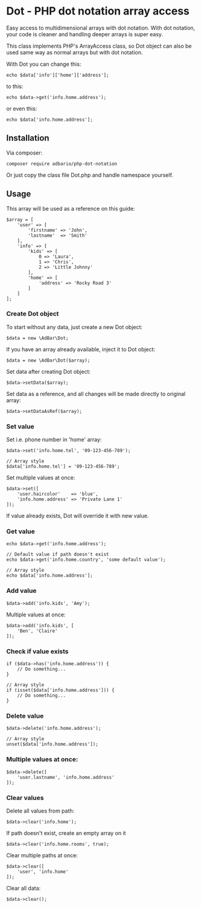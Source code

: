 # Dot - PHP dot notation array access
Easy access to multidimensional arrays with dot notation.
With dot notation, your code is cleaner and handling deeper arrays is super easy.

This class implements PHP's ArrayAccess class, so Dot object can also be used same way as normal arrays but with dot notation.

With Dot you can change this:

    echo $data['info']['home']['address'];

to this:

    echo $data->get('info.home.address');

or even this:

    echo $data['info.home.address'];

## Installation

Via composer:

    composer require adbario/php-dot-notation

Or just copy the class file Dot.php and handle namespace yourself.

## Usage

This array will be used as a reference on this guide:

    $array = [
        'user' => [
            'firstname' => 'John',
            'lastname'  => 'Smith'
        ],
        'info' => [
            'kids' => [
                0 => 'Laura',
                1 => 'Chris',
                2 => 'Little Johnny'
            ],
            'home' => [
                'address' => 'Rocky Road 3'
            ]
        ]
    ];

### Create Dot object

To start without any data, just create a new Dot object:

    $data = new \AdBar\Dot;

If you have an array already available, inject it to Dot object:

    $data = new \AdBar\Dot($array);
    
Set data after creating Dot object:

    $data->setData($array);
    
Set data as a reference, and all changes will be made directly to original array:

    $data->setDataAsRef($array);

### Set value

Set i.e. phone number in 'home' array:
    
    $data->set('info.home.tel', '09-123-456-789');
    
    // Array style
    $data['info.home.tel'] = '09-123-456-789';

Set multiple values at once:

    $data->set([
        'user.haircolor'    => 'blue',
        'info.home.address' => 'Private Lane 1'
    ]);

If value already exists, Dot will override it with new value.

### Get value

    echo $data->get('info.home.address');
    
    // Default value if path doesn't exist
    echo $data->get('info.home.country', 'some default value');
    
    // Array style
    echo $data['info.home.address'];

### Add value

    $data->add('info.kids', 'Amy');

Multiple values at once:

    $data->add('info.kids', [
        'Ben', 'Claire'
    ]);

### Check if value exists

    if ($data->has('info.home.address')) {
        // Do something...
    }
    
    // Array style
    if (isset($data['info.home.address'])) {
        // Do something...
    }

### Delete value

    $data->delete('info.home.address');
    
    // Array style
    unset($data['info.home.address']);

### Multiple values at once:

    $data->delete([
        'user.lastname', 'info.home.address'
    ]);

### Clear values

Delete all values from path:

    $data->clear('info.home');
    
If path doesn't exist, create an empty array on it

    $data->clear('info.home.rooms', true);

Clear multiple paths at once:

    $data->clear([
        'user', 'info.home'
    ]);
    
Clear all data:

    $data->clear();


